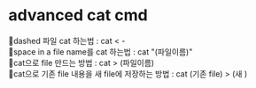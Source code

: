 # advanced cat cmd
🔸dashed 파일 cat 하는법 : cat < -            
🔸space in a file name를 cat 하는법 : cat "(파일이름)"       
🔸cat으로 file 만드는 방법 : cat > (파일이름)          
🔸cat으로 기존 file 내용을 새 file에 저장하는 방법 : cat (기존 file) > (새 )
